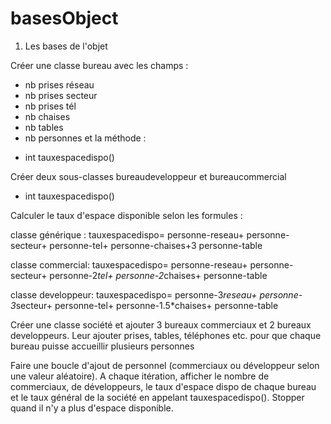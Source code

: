 # basesObject
1) Les bases de l'objet

Créer une classe bureau avec les champs :
- nb prises réseau
- nb prises secteur
- nb prises tél
- nb chaises
- nb tables
- nb personnes
et la méthode :
* int tauxespacedispo()

Créer deux sous-classes bureaudeveloppeur et bureaucommercial
* int tauxespacedispo()

Calculer le taux d'espace disponible selon les formules :

classe générique :
  tauxespacedispo=     personne-reseau+     personne-secteur+     personne-tel+
    personne-chaises+3
    personne-table

classe commercial:
  tauxespacedispo=     personne-reseau+     personne-secteur+
    personne-2*tel+
    personne-2*chaises+
    personne-table
   
classe developpeur:
  tauxespacedispo=
    personne-3*reseau+
    personne-3*secteur+
    personne-tel+
    personne-1.5*chaises+
    personne-table

Créer une classe société et ajouter 3 bureaux commerciaux et 2 bureaux developpeurs. Leur ajouter prises, tables, téléphones etc. pour que chaque bureau 
puisse accueillir plusieurs personnes

Faire une boucle d'ajout de personnel (commerciaux ou développeur selon une valeur aléatoire). A chaque itération, afficher le nombre de commerciaux,
 de développeurs, le taux d'espace dispo de chaque bureau et le taux général de la société en appelant tauxespacedispo().
Stopper quand il n'y a plus d'espace disponible.
